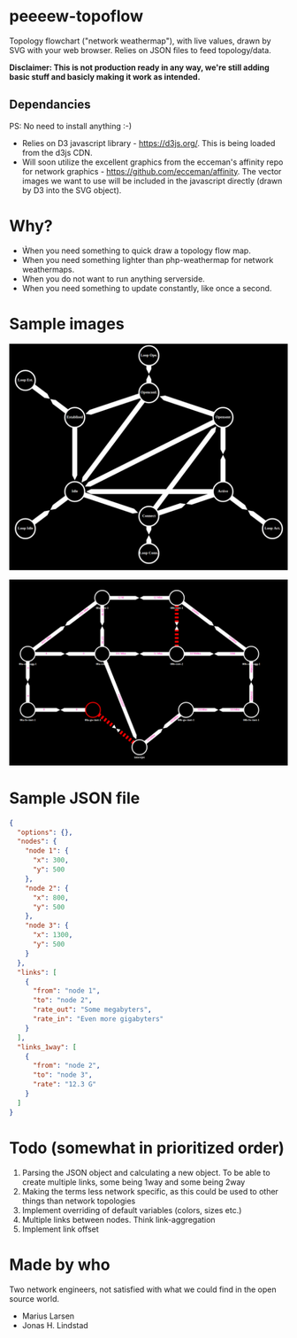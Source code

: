 # peeeew-topoflow
Topology flowchart ("network weathermap"), with live values, drawn by SVG with your web browser. Relies on JSON files to feed topology/data.

**Disclaimer: This is not production ready in any way, we're still adding basic stuff and basicly making it work as intended.**

## Dependancies
PS: No need to install anything :-)
* Relies on D3 javascript library - https://d3js.org/. This is being loaded from the d3js CDN.
* Will soon utilize the excellent graphics from the ecceman's affinity repo for network graphics - https://github.com/ecceman/affinity. The vector images we want to use will be included in the javascript directly (drawn by D3 into the SVG object).



# Why?
* Ẁhen you need something to quick draw a topology flow map.
* When you need something lighter than php-weathermap for network weathermaps.
* When you do not want to run anything serverside.
* When you need something to update constantly, like once a second.


# Sample images
![BGP state machine as example](/example-images/example-bgp-state-machine.png)

![Sample network topology](/example-images/example-topology.png)


# Sample JSON file
```json
{
  "options": {},
  "nodes": {
    "node 1": {
      "x": 300,
      "y": 500
    },
    "node 2": {
      "x": 800,
      "y": 500
    },
    "node 3": {
      "x": 1300,
      "y": 500
    }
  },
  "links": [
    {
      "from": "node 1",
      "to": "node 2",
      "rate_out": "Some megabyters",
      "rate_in": "Even more gigabyters"
    }
  ],
  "links_1way": [
    {
      "from": "node 2",
      "to": "node 3",
      "rate": "12.3 G"
    }
  ]
}
```


# Todo (somewhat in prioritized order)
1. Parsing the JSON object and calculating a new object. To be able to create multiple links, some being 1way and some being 2way
2. Making the terms less network specific, as this could be used to other things than network topologies
3. Implement overriding of default variables (colors, sizes etc.)
4. Multiple links between nodes. Think link-aggregation
5. Implement link offset


# Made by who
Two network engineers, not satisfied with what we could find in the open source world.
* Marius Larsen
* Jonas H. Lindstad